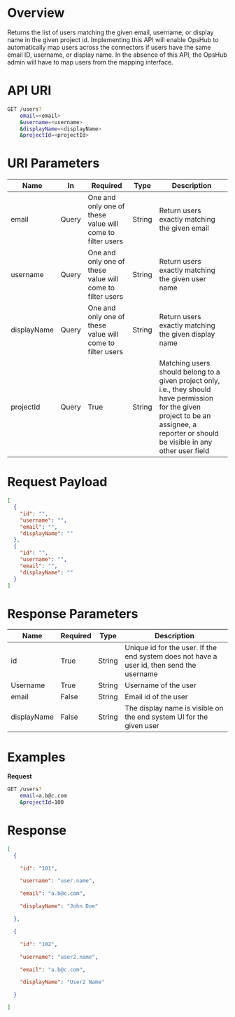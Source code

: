 # Overview
Returns the list of users matching the given email, username, or display name in the given project id. Implementing this API will enable OpsHub to automatically map users across the connectors if users have the same email ID, username, or display name. In the absence of this API, the OpsHub admin will have to map users from the mapping interface.

# API URI
```bash
GET /users?
    email=<email>
    &username=<username>
    &displayName=<displayName>
    &projectId=<projectId>
```


# URI Parameters
| **Name**      | **In** | **Required** | **Type** | **Description** |
|---------------|--------|--------------|----------|-----------------|
| email         | Query  | One and only one of these value will come to filter users | String | Return users exactly matching the given email |
| username      | Query  | One and only one of these value will come to filter users | String | Return users exactly matching the given user name |
| displayName   | Query  | One and only one of these value will come to filter users | String | Return users exactly matching the given display name |
| projectId     | Query  | True         | String   | Matching users should belong to a given project only, i.e., they should have permission for the given project to be an assignee, a reporter or should be visible in any other user field |

# Request Payload
```json
[
  { 
    "id": "", 
    "username": "", 
    "email": "", 
    "displayName": "" 
  }, 
  { 
    "id": "", 
    "username": "", 
    "email": "", 
    "displayName": "" 
  } 
]
```

# Response Parameters
| **Name**     | **Required** | **Type** | **Description** |
|--------------|--------------|----------|-----------------|
| id           | True         | String   | Unique id for the user. If the end system does not have a user id, then send the username |
| Username     | True         | String   | Username of the user |
| email        | False        | String   | Email id of the user |
| displayName  | False        | String   | The display name is visible on the end system UI for the given user |

# Examples

**Request**
```bash
GET /users? 
    email=a.b@c.com      
    &projectId=100
```

# Response 

```json
[
  { 

    "id": "101", 

    "username": "user.name", 

    "email": "a.b@c.com", 

    "displayName": "John Doe" 

  }, 

  { 

    "id": "102", 

    "username": "user2.name", 

    "email": "a.b@c.com", 

    "displayName": "User2 Name" 

  } 

]

```


